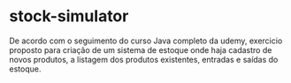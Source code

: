 # stock-simulator
De acordo com o seguimento do curso Java completo da udemy, exercicio proposto para criação de um sistema de estoque onde haja cadastro de novos produtos, a listagem dos produtos existentes, entradas e saídas do estoque.
